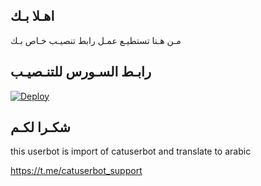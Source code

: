 ## اهـلا بـك
مـن هـنا تستطيـع عمـل رابط تنصيـب خـاص بـك

## رابـط السـورس للتنـصيـب

[![Deploy](https://www.herokucdn.com/deploy/button.svg)](https://heroku.com/deploy?template=https://github.com/Hassan23225/jmthon)

## شكـرا لكـم 


this userbot is import of catuserbot and translate to arabic

https://t.me/catuserbot_support
